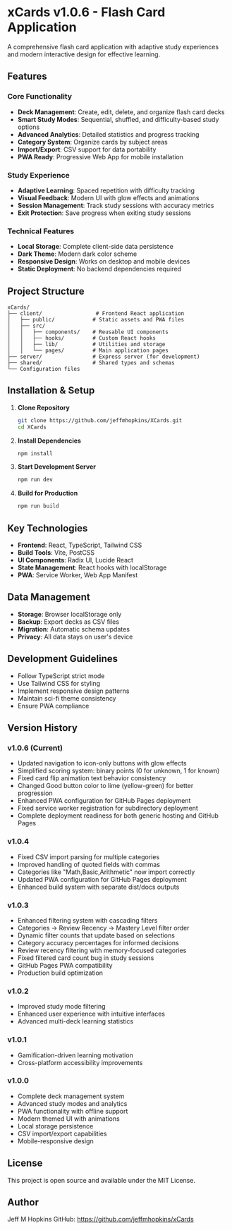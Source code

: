 # xCards v1.0.6 - Flash Card Application

A comprehensive flash card application with adaptive study experiences and modern interactive design for effective learning.

## Features

### Core Functionality
- **Deck Management**: Create, edit, delete, and organize flash card decks
- **Smart Study Modes**: Sequential, shuffled, and difficulty-based study options
- **Advanced Analytics**: Detailed statistics and progress tracking
- **Category System**: Organize cards by subject areas
- **Import/Export**: CSV support for data portability
- **PWA Ready**: Progressive Web App for mobile installation

### Study Experience
- **Adaptive Learning**: Spaced repetition with difficulty tracking
- **Visual Feedback**: Modern UI with glow effects and animations
- **Session Management**: Track study sessions with accuracy metrics
- **Exit Protection**: Save progress when exiting study sessions

### Technical Features
- **Local Storage**: Complete client-side data persistence
- **Dark Theme**: Modern dark color scheme
- **Responsive Design**: Works on desktop and mobile devices
- **Static Deployment**: No backend dependencies required

## Project Structure

```
xCards/
├── client/                 # Frontend React application
│   ├── public/            # Static assets and PWA files
│   ├── src/
│   │   ├── components/    # Reusable UI components
│   │   ├── hooks/         # Custom React hooks
│   │   ├── lib/           # Utilities and storage
│   │   └── pages/         # Main application pages
├── server/                # Express server (for development)
├── shared/                # Shared types and schemas
└── Configuration files
```

## Installation & Setup

1. **Clone Repository**
   ```bash
   git clone https://github.com/jeffmhopkins/XCards.git
   cd XCards
   ```

2. **Install Dependencies**
   ```bash
   npm install
   ```

3. **Start Development Server**
   ```bash
   npm run dev
   ```

4. **Build for Production**
   ```bash
   npm run build
   ```

## Key Technologies

- **Frontend**: React, TypeScript, Tailwind CSS
- **Build Tools**: Vite, PostCSS
- **UI Components**: Radix UI, Lucide React
- **State Management**: React hooks with localStorage
- **PWA**: Service Worker, Web App Manifest

## Data Management

- **Storage**: Browser localStorage only
- **Backup**: Export decks as CSV files
- **Migration**: Automatic schema updates
- **Privacy**: All data stays on user's device

## Development Guidelines

- Follow TypeScript strict mode
- Use Tailwind CSS for styling
- Implement responsive design patterns
- Maintain sci-fi theme consistency
- Ensure PWA compliance

## Version History

### v1.0.6 (Current)
- Updated navigation to icon-only buttons with glow effects
- Simplified scoring system: binary points (0 for unknown, 1 for known)
- Fixed card flip animation text behavior consistency
- Changed Good button color to lime (yellow-green) for better progression
- Enhanced PWA configuration for GitHub Pages deployment
- Fixed service worker registration for subdirectory deployment
- Complete deployment readiness for both generic hosting and GitHub Pages

### v1.0.4
- Fixed CSV import parsing for multiple categories
- Improved handling of quoted fields with commas
- Categories like "Math,Basic,Arithmetic" now import correctly
- Updated PWA configuration for GitHub Pages deployment
- Enhanced build system with separate dist/docs outputs

### v1.0.3
- Enhanced filtering system with cascading filters
- Categories → Review Recency → Mastery Level filter order
- Dynamic filter counts that update based on selections
- Category accuracy percentages for informed decisions
- Review recency filtering with memory-focused categories
- Fixed filtered card count bug in study sessions
- GitHub Pages PWA compatibility
- Production build optimization

### v1.0.2
- Improved study mode filtering
- Enhanced user experience with intuitive interfaces
- Advanced multi-deck learning statistics

### v1.0.1
- Gamification-driven learning motivation
- Cross-platform accessibility improvements

### v1.0.0
- Complete deck management system
- Advanced study modes and analytics
- PWA functionality with offline support
- Modern themed UI with animations
- Local storage persistence
- CSV import/export capabilities
- Mobile-responsive design

## License

This project is open source and available under the MIT License.

## Author

Jeff M Hopkins
GitHub: https://github.com/jeffmhopkins/xCards